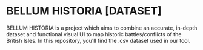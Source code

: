 # BELLUM HISTORIA [DATASET]

BELLUM HISTORIA is a project which aims to combine an accurate, in-depth dataset and functional visual UI to map historic battles/conflicts of the British Isles. In this repository, you'll find the .csv dataset used in our tool.
